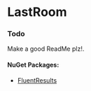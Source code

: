 # LastRoom
### Todo
Make a good ReadMe plz!.

#### NuGet Packages:
- [FluentResults](https://www.nuget.org/packages/FluentResults/)